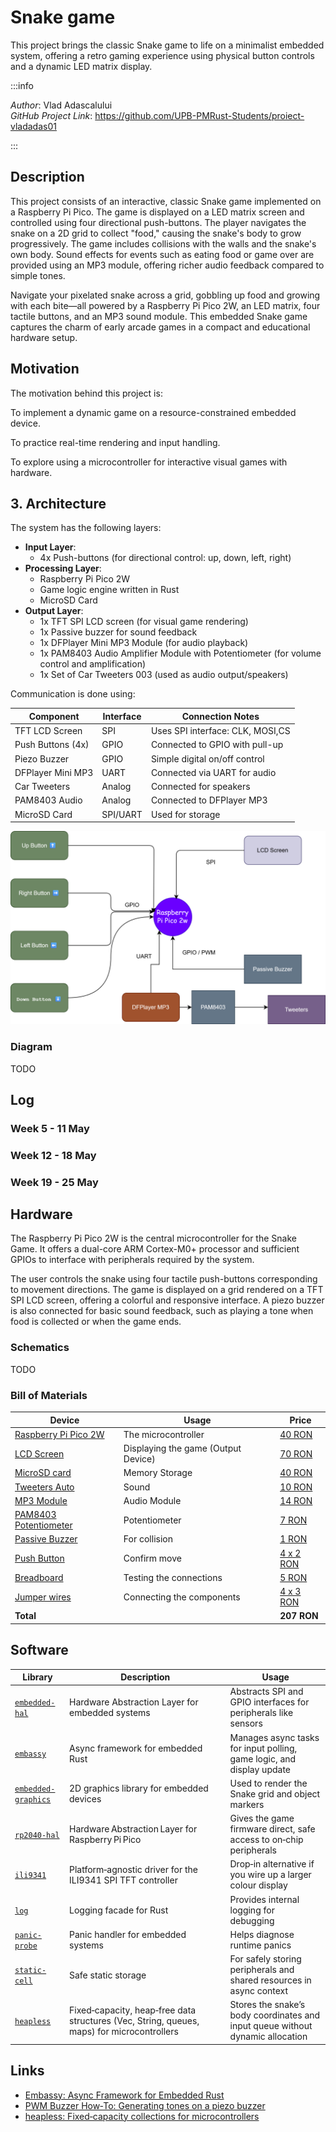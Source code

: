 # Snake game

This project brings the classic Snake game to life on a minimalist embedded system, offering a retro gaming experience using physical button controls and a dynamic LED matrix display.

:::info 

*Author*: Vlad Adascalului \
*GitHub Project Link*: https://github.com/UPB-PMRust-Students/proiect-vladadas01

:::

## Description

This project consists of an interactive, classic Snake game implemented on a Raspberry Pi Pico. The game is displayed on a LED matrix screen and controlled using four directional push-buttons. The player navigates the snake on a 2D grid to collect "food," causing the snake's body to grow progressively. The game includes collisions with the walls and the snake's own body. Sound effects for events such as eating food or game over are provided using an MP3 module, offering richer audio feedback compared to simple tones.

Navigate your pixelated snake across a grid, gobbling up food and growing with each bite—all powered by a Raspberry Pi Pico 2W, an LED matrix, four tactile buttons, and an MP3 sound module. This embedded Snake game captures the charm of early arcade games in a compact and educational hardware setup.

## Motivation

The motivation behind this project is:

To implement a dynamic game on a resource-constrained embedded device.

To practice real-time rendering and input handling.

To explore using a microcontroller for interactive visual games with hardware.

## 3. Architecture

The system has the following layers:
- **Input Layer**:
  - 4x Push-buttons (for directional control: up, down, left, right)
- **Processing Layer**:
  - Raspberry Pi Pico 2W
  - Game logic engine written in Rust
  - MicroSD Card
- **Output Layer**:
  - 1x TFT SPI LCD screen (for visual game rendering)
  - 1x Passive buzzer for sound feedback
  - 1x DFPlayer Mini MP3 Module (for audio playback)
  - 1x PAM8403 Audio Amplifier Module with Potentiometer (for volume control and amplification)
  - 1x Set of Car Tweeters 003 (used as audio output/speakers)

Communication is done using:

| Component           | Interface | Connection Notes                |
|---------------------|-----------|---------------------------------|
| TFT LCD Screen      | SPI       |Uses SPI interface: CLK, MOSI,CS |
| Push Buttons (4x)   | GPIO      | Connected to GPIO with pull-up  |
| Piezo Buzzer        | GPIO      | Simple digital on/off control   |
| DFPlayer Mini MP3   | UART      | Connected via UART for audio    |
| Car Tweeters        | Analog    | Connected for speakers          |
| PAM8403 Audio       | Analog    | Connected to DFPlayer MP3       |
| MicroSD Card        | SPI/UART  | Used for storage                |


![Schematic Diagram](diagramabuna.svg)

### Diagram
TODO

## Log

### Week 5 - 11 May
### Week 12 - 18 May
### Week 19 - 25 May

## Hardware

The Raspberry Pi Pico 2W is the central microcontroller for the Snake Game. It offers a dual-core ARM Cortex-M0+ processor and sufficient GPIOs to interface with peripherals required by the system.

The user controls the snake using four tactile push-buttons corresponding to movement directions. The game is displayed on a grid rendered on a TFT SPI LCD screen, offering a colorful and responsive interface. A piezo buzzer is also connected for basic sound feedback, such as playing a tone when food is collected or when the game ends.

### Schematics
TODO

### Bill of Materials

| Device | Usage | Price |
|--------|--------|-------|
| [Raspberry Pi Pico 2W](https://www.optimusdigital.ro/en/raspberry-pi-boards/13327-raspberry-pi-pico-2-w.html) | The microcontroller | [40 RON](https://www.optimusdigital.ro/en/raspberry-pi-boards/13327-raspberry-pi-pico-2-w.html) |
| [LCD Screen](https://www.bitmi.ro/module-electronice/ecran-lcd-ili9341-cu-touch-si-slot-pentru-card-sd-2-4-10797-bitmi-ro.html) | Displaying the game (Output Device) | [70 RON](https://www.bitmi.ro/module-electronice/ecran-lcd-ili9341-cu-touch-si-slot-pentru-card-sd-2-4-10797-bitmi-ro.html) |
| [MicroSD card](https://www.optimusdigital.ro/ro/memorii/8678-card-microsd-original-de-16-gb-cu-noobs-compatibil-cu-raspberry-pi-4-model-b-varianta-bulk.html?srsltid=AfmBOopEUm88lKfpiyAiExQ-WxdVxxV2b42i_SbrP0cf6LYQUzrazFlq) | Memory Storage | [40 RON](https://www.optimusdigital.ro/ro/memorii/8678-card-microsd-original-de-16-gb-cu-noobs-compatibil-cu-raspberry-pi-4-model-b-varianta-bulk.html?srsltid=AfmBOopEUm88lKfpiyAiExQ-WxdVxxV2b42i_SbrP0cf6LYQUzrazFlq) |
| [Tweeters Auto](https://www.optimusdigital.ro/ro/tweetere/7870-set-tweetere-auto-003.html?srsltid=AfmBOooDD9xbXM-nMIsO6Ax_n_UrIk0siMkLCGdysj7wRW_E_SXpXezv) | Sound | [10 RON](https://www.optimusdigital.ro/ro/tweetere/7870-set-tweetere-auto-003.html?srsltid=AfmBOooDD9xbXM-nMIsO6Ax_n_UrIk0siMkLCGdysj7wRW_E_SXpXezv) |
| [MP3 Module](hhttps://www.optimusdigital.ro/ro/audio/1484-modul-mp3-player-in-miniatura-dfplayer-mini.html?srsltid=AfmBOookXmPbkRPnsb9FpwuL7V_COzi7vlHzNMjGprB6YizVn927mLTpjao&gQT=2) | Audio Module | [14 RON](https://www.optimusdigital.ro/ro/audio/1484-modul-mp3-player-in-miniatura-dfplayer-mini.html?srsltid=AfmBOookXmPbkRPnsb9FpwuL7V_COzi7vlHzNMjGprB6YizVn927mLTpjao&gQT=2) |
| [PAM8403 Potentiometer](https://www.optimusdigital.ro/ro/altele/1501-modul-amplificator-audio-cu-poteniometru-pam8403.html?srsltid=AfmBOoqDzrWRAIh-tnX9ry9jge_WvnLDy0ErJqzqNfDu0q6CRbLXAL3Pw7w&gQT=2) | Potentiometer | [7 RON](https://www.optimusdigital.ro/ro/altele/1501-modul-amplificator-audio-cu-poteniometru-pam8403.html?srsltid=AfmBOoqDzrWRAIh-tnX9ry9jge_WvnLDy0ErJqzqNfDu0q6CRbLXAL3Pw7w&gQT=2) |
| [Passive Buzzer](https://www.optimusdigital.ro/en/buzzers/12247-3-v-or-33v-passive-buzzer.html) | For collision | [1 RON](https://www.optimusdigital.ro/en/buzzers/12247-3-v-or-33v-passive-buzzer.html) |
| [Push Button](https://www.optimusdigital.ro/en/buttons-and-switches/1114-red-button-with-round-cover.html) | Confirm move | [4 x 2 RON](https://www.optimusdigital.ro/en/buttons-and-switches/1114-red-button-with-round-cover.html) |
| [Breadboard](https://www.optimusdigital.ro/en/breadboards/44-400p-hq-breadboard.html) | Testing the connections | [5 RON](https://www.optimusdigital.ro/en/breadboards/44-400p-hq-breadboard.html) |
| [Jumper wires](https://www.optimusdigital.ro/en/wires-with-connectors/885-wires-male-male-10p-10cm.html) | Connecting the components | [4 x 3 RON](https://www.optimusdigital.ro/en/wires-with-connectors/885-wires-male-male-10p-10cm.html) |
| **Total**             |          | **207 RON**     |

## Software

| Library                                                                 | Description                                             | Usage                                                             |
|-------------------------------------------------------------------------|---------------------------------------------------------|-------------------------------------------------------------------|
| [`embedded-hal`](https://github.com/rust-embedded/embedded-hal)        | Hardware Abstraction Layer for embedded systems         | Abstracts SPI and GPIO interfaces for peripherals like sensors |
| [`embassy`](https://github.com/embassy-rs/embassy)                     | Async framework for embedded Rust                       | Manages async tasks for input polling, game logic, and display update      |
| [`embedded-graphics`](https://github.com/embedded-graphics/embedded-graphics) | 2D graphics library for embedded devices                | Used to render the Snake grid and object markers |
| [`rp2040-hal`](https://github.com/rp-rs/rp-hal)                       | Hardware Abstraction Layer for Raspberry Pi Pico           | Gives the game firmware direct, safe access to on‑chip peripherals                                   |
| [`ili9341`](https://github.com/JeremySayers/pi-pico-ili9341-display)           | Platform‑agnostic driver for the ILI9341 SPI TFT controller |Drop‑in alternative if you wire up a larger colour display                    |
| [`log`](https://github.com/rust-lang/log)                              | Logging facade for Rust                                 | Provides internal logging for debugging                                 |
| [`panic-probe`](https://github.com/probe-rs/probe-rs)                  | Panic handler for embedded systems                      | Helps diagnose runtime panics                                            |
| [`static-cell`](https://github.com/embassy-rs/static-cell)             | Safe static storage                                     | For safely storing peripherals and shared resources in async context     
| [`heapless`](https://github.com/rust-embedded/heapless?utm_source=chatgpt.com)             | Fixed‑capacity, heap‑free data structures (Vec, String, queues, maps) for microcontrollers   | Stores the snake’s body coordinates and input queue without dynamic allocation   |

## Links
 

- [Embassy: Async Framework for Embedded Rust](https://embassy.dev/)  
- [PWM Buzzer How‑To: Generating tones on a piezo buzzer](https://www.reddit.com/r/embedded/comments/18uhi4c/rpi_pico_with_buzzer_how_to_play_a_tonesound/)
- [heapless: Fixed‑capacity collections for microcontrollers](https://docs.rs/heapless/latest/heapless/)

